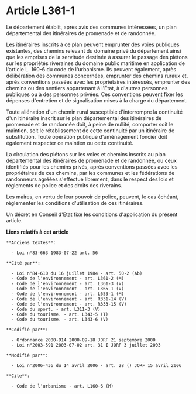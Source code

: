 # Article L361-1

Le département établit, après avis des communes intéressées, un plan départemental des itinéraires de promenade et de
randonnée.

Les itinéraires inscrits à ce plan peuvent emprunter des voies publiques existantes, des chemins relevant du domaine privé du
département ainsi que les emprises de la servitude destinée à assurer le passage des piétons sur les propriétés riveraines du
domaine public maritime en application de l'article L. 160-6 du code de l'urbanisme. Ils peuvent également, après
délibération des communes concernées, emprunter des chemins ruraux et, après conventions passées avec les propriétaires
intéressés, emprunter des chemins ou des sentiers appartenant à l'Etat, à d'autres personnes publiques ou à des personnes
privées. Ces conventions peuvent fixer les dépenses d'entretien et de signalisation mises à la charge du département.

Toute aliénation d'un chemin rural susceptible d'interrompre la continuité d'un itinéraire inscrit sur le plan départemental
des itinéraires de promenade et de randonnée doit, à peine de nullité, comporter soit le maintien, soit le rétablissement de
cette continuité par un itinéraire de substitution. Toute opération publique d'aménagement foncier doit également respecter
ce maintien ou cette continuité.

La circulation des piétons sur les voies et chemins inscrits au plan départemental des itinéraires de promenade et de
randonnée, ou ceux identifiés pour les chemins privés, après conventions passées avec les propriétaires de ces chemins, par
les communes et les fédérations de randonneurs agréées s'effectue librement, dans le respect des lois et règlements de police
et des droits des riverains.

Les maires, en vertu de leur pouvoir de police, peuvent, le cas échéant, réglementer les conditions d'utilisation de ces
itinéraires.

Un décret en Conseil d'Etat fixe les conditions d'application du présent article.

**Liens relatifs à cet article**

	**Anciens textes**:

	  - Loi n°83-663 1983-07-22 art. 56

	**Cité par**:

	  - Loi n°84-610 du 16 juillet 1984 - art. 50-2 (Ab)
	  - Code de l'environnement - art. L361-2 (M)
	  - Code de l'environnement - art. L361-3 (V)
	  - Code de l'environnement - art. L365-1 (V)
	  - Code de l'environnement - art. L653-1 (M)
	  - Code de l'environnement - art. R331-14 (V)
	  - Code de l'environnement - art. R333-15 (V)
	  - Code du sport. - art. L311-3 (V)
	  - Code du tourisme. - art. L343-5 (T)
	  - Code du tourisme. - art. L343-6 (V)

	**Codifié par**:

	  - Ordonnance 2000-914 2000-09-18 JORF 21 septembre 2000
	  - Loi n°2003-591 2003-07-02 art. 31 I JORF 3 juillet 2003

	**Modifié par**:

	  - Loi n°2006-436 du 14 avril 2006 - art. 28 () JORF 15 avril 2006

	**Cite**:

	  - Code de l'urbanisme - art. L160-6 (M)
